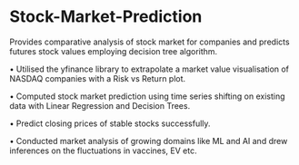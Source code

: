 # Stock-Market-Prediction
Provides comparative analysis of stock market for companies and predicts futures stock values employing decision tree algorithm.

 • Utilised the yfinance library to extrapolate a market value visualisation of NASDAQ companies with a Risk vs Return plot.

 • Computed stock market prediction using time series shifting on existing data with Linear Regression and Decision Trees. 
 
 • Predict closing prices of stable stocks successfully.
 
 • Conducted market analysis of growing domains like ML and AI and drew inferences on the fluctuations in vaccines, EV etc.
